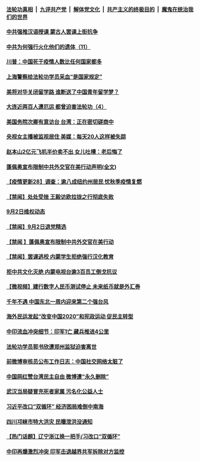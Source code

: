 

####  [法轮功真相](../../../../basic/blob/master/README.md?t=09031531) &nbsp;|&nbsp; [九评共产党](../../../../9ping.md/blob/master/README.md?t=09031531) &nbsp;|&nbsp; [解体党文化](../../../../jtdwh.md/blob/master/README.md?t=09031531)  &nbsp;|&nbsp; [共产主义的终极目的](../../../../gczydzjmd.md/blob/master/README.md?t=09031531) &nbsp;|&nbsp; [魔鬼在统治我们的世界](../../../../mgztzwmdsj.md/blob/master/README.md?t=09031531) 

#### [中共强推汉语授课 蒙古人罢课上街抗争](../pages/prog204/a102932702.md?t=09031531) 

#### [中共为何强行火化他们的遗体（11）](../pages/prog204/a102932673.md?t=09031531) 

#### [川普：中国死于疫情人数比任何国家都多](../pages/prog204/a102932630.md?t=09031531) 

#### [上海警察给法轮功学员采血“是国家规定”](../pages/prog204/a102932635.md?t=09031531) 

#### [美将对华关闭留学路 谁断送了中国青年留学梦？](../pages/prog204/a102932600.md?t=09031531) 

#### [大连近两百人遭厄运 都曾迫害法轮功（4）](../pages/prog204/a102932625.md?t=09031531) 

#### [美国务院次卿有意访台 台湾：正在密切磋商中](../pages/prog204/a102932541.md?t=09031531) 

#### [央视女主播被监视居住 美媒：每天20人这样被失踪](../pages/prog204/a102932590.md?t=09031531) 

#### [赵本山2亿元飞机半价卖不出 女儿吐槽：老后悔了](../pages/prog204/a102932519.md?t=09031531) 

#### [蓬佩奥宣布限制中共外交官在美行动声明(全文)](../pages/prog204/a102932483.md?t=09031531) 

#### [【疫情更新28】调查：逾八成纽约州居民 忧秋季疫情复燃](../pages/prog204/a102931621.md?t=09031531) 

#### [【禁闻】处处受挫 王毅访欧拉拢之行彻底失败](../pages/prog204/a102932384.md?t=09031531) 

#### [9月2日维权动态](../pages/prog204/a102932364.md?t=09031531) 

#### [【禁闻】9月2日退党精选](../pages/prog204/a102932356.md?t=09031531) 


#### [【禁闻 】蓬佩奥宣布限制中共外交官在美行动](../pages/prog204/a102932343.md?t=09031531) 

#### [【禁闻】罢课逃校 内蒙学生拒绝强行汉化教育](../pages/prog204/a102932311.md?t=09031531) 

#### [拒中共文化灭绝 内蒙电视台逾3百员工倒戈抗议](../pages/prog204/a102932255.md?t=09031531) 

#### [【微视频】建行数字人民币测试停止 未来纸币就是外汇券](../pages/prog204/a102932263.md?t=09031531) 

#### [千年不遇 中国东北一周内迎来第二个强台风](../pages/prog204/a102932276.md?t=09031531) 

#### [海外民运发起“改变中国2020”和宪政运动 促民主转型](../pages/prog204/a102932266.md?t=09031531) 

#### [中印流血冲突细节：印军1亡 藏兵推进4公里](../pages/prog204/a102932226.md?t=09031531) 

#### [法轮功学员郭书欣遭郑州监狱迫害离世](../pages/prog204/a102932175.md?t=09031531) 

#### [前微博审核员公布工作日志：中国社交网络太脏了](../pages/prog204/a102932093.md?t=09031531) 

#### [中国网红赞台湾民主自由 微博遭“永久删除”](../pages/prog204/a102932104.md?t=09031531) 

#### [武汉当局疑冒充死者家属 污名化公益人士](../pages/prog204/a102932027.md?t=09031531) 

#### [习近平改口“双循环” 经济困局难倒中南海](../pages/prog204/a102931991.md?t=09031531) 

#### [四川邛崃市特大洪灾 民曝泄洪没通知](../pages/prog204/a102932000.md?t=09031531) 

#### [【热门话题】辽宁浙江换一把手/习改口“双循环”](../pages/prog204/a102931945.md?t=09031531) 

#### [中印再爆激烈冲突 印军击退越界共军拆除对方监控](../pages/prog204/a102931898.md?t=09031531) 

